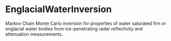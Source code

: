 # EnglacialWaterInversion
Markov Chain Monte Carlo inversion for properties of water saturated firn or englacial water bodies from ice-penetrating radar reflectivity and attenuation measurements.

